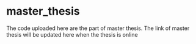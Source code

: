 # master_thesis
The code uploaded here are the part of master thesis. The link of master thesis will
be updated here when the thesis is online